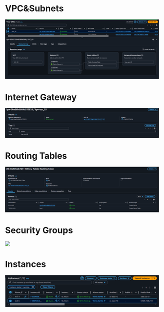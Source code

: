 <h1>VPC&Subnets</h1>
<img src="assets/vpc.png">

<h1>Internet Gateway</h1>
<img src="assets/igw.PNG">

<h1>Routing Tables</h1>
<img src="assets/routing_table.PNG">

<h1>Security Groups</h1>
<img src="assets/security_gropus.PNG">

<h1>Instances</h1>
<img src="assets/instances.png">

